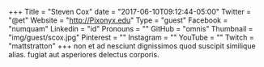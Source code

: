 +++
Title = "Steven Cox"
date = "2017-06-10T09:12:44-05:00"
Twitter = "@et"
Website = "http://Pixonyx.edu"
Type = "guest"
Facebook = "numquam"
Linkedin = "id"
Pronouns = ""
GitHub = "omnis"
Thumbnail = "img/guest/scox.jpg"
Pinterest = ""
Instagram = ""
YouTube = ""
Twitch = "mattstratton"
+++
non et ad nesciunt dignissimos quod suscipit similique alias. fugiat aut asperiores delectus corporis.
